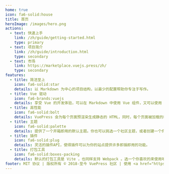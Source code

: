 ```yaml
---
home: true
icon: fa6-solid:house
title: 首页
heroImage: /images/hero.png
actions:
  - text: 快速上手
    link: /zh/guide/getting-started.html
    type: primary
  - text: 项目简介
    link: /zh/guide/introduction.html
    type: secondary
  - text: 市场
    link: https://marketplace.vuejs.press/zh/
    type: secondary
features:
  - title: 简洁至上
    icon: fa6-solid:star
    details: 以 Markdown 为中心的项目结构，以最少的配置帮助你专注于写作。
  - title: Vue 驱动
    icon: fa6-brands:vuejs
    details: 享受 Vue 的开发体验，可以在 Markdown 中使用 Vue 组件，又可以使用 Vue 来开发自定义主题。
  - title: 高性能
    icon: fa6-solid:bolt
    details: VuePress 会为每个页面预渲染生成静态的 HTML，同时，每个页面被加载的时候，将作为 SPA 运行。
  - title: 主题
    icon: fa6-solid:palette
    details: 提供了一个开箱即用的默认主题。你也可以挑选一个社区主题，或者创建一个你自己的主题。
  - title: 插件
    icon: fa6-solid:plug
    details: 灵活的插件API，使得插件可以为你的站点提供许多即插即用的功能。
  - title: 打包工具
    icon: fa6-solid:boxes-packing
    details: 默认的打包工具是 Vite ，也同样支持 Webpack 。选一个你喜欢的来使用吧！
footer: MIT 协议 | 版权所有 © 2018-至今 VuePress 社区 | 使用 <a href="https://theme-hope.vuejs.press/zh/">vuepress-theme-hope</a> 主题
---
```

